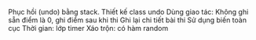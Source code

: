 Phục hồi (undo) bằng stack. Thiết kế class undo
Dùng giao tác:
	Không ghi sẵn điểm là 0, ghi điểm sau khi thi
	Ghi lại chi tiết bài thi
Sử dụng biến toàn cục
Thời gian: lớp timer
Xáo trộn: có hàm random